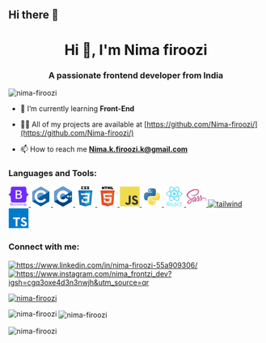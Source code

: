 ## Hi there 👋
<h1 align="center">Hi 👋, I'm Nima firoozi</h1>
<h3 align="center">A passionate frontend developer from India</h3>

<p align="left"> <img src="https://komarev.com/ghpvc/?username=nima-firoozi&label=Profile%20views&color=0e75b6&style=flat" alt="nima-firoozi" /> </p>



- 🌱 I’m currently learning **Front-End**

- 👨‍💻 All of my projects are available at [https://github.com/Nima-firoozi/](https://github.com/Nima-firoozi/)

- 📫 How to reach me **Nima.k.firoozi.k@gmail.com**

<h3 align="left">Languages and Tools:</h3>
<p align="left"> <a href="https://getbootstrap.com" target="_blank" rel="noreferrer"> <img src="https://raw.githubusercontent.com/devicons/devicon/master/icons/bootstrap/bootstrap-plain-wordmark.svg" alt="bootstrap" width="40" height="40"/> </a> <a href="https://www.cprogramming.com/" target="_blank" rel="noreferrer"> <img src="https://raw.githubusercontent.com/devicons/devicon/master/icons/c/c-original.svg" alt="c" width="40" height="40"/> </a> <a href="https://www.w3schools.com/cpp/" target="_blank" rel="noreferrer"> <img src="https://raw.githubusercontent.com/devicons/devicon/master/icons/cplusplus/cplusplus-original.svg" alt="cplusplus" width="40" height="40"/> </a> <a href="https://www.w3schools.com/css/" target="_blank" rel="noreferrer"> <img src="https://raw.githubusercontent.com/devicons/devicon/master/icons/css3/css3-original-wordmark.svg" alt="css3" width="40" height="40"/> </a> <a href="https://www.w3.org/html/" target="_blank" rel="noreferrer"> <img src="https://raw.githubusercontent.com/devicons/devicon/master/icons/html5/html5-original-wordmark.svg" alt="html5" width="40" height="40"/> </a> <a href="https://developer.mozilla.org/en-US/docs/Web/JavaScript" target="_blank" rel="noreferrer"> <img src="https://raw.githubusercontent.com/devicons/devicon/master/icons/javascript/javascript-original.svg" alt="javascript" width="40" height="40"/> </a> <a href="https://www.python.org" target="_blank" rel="noreferrer"> <img src="https://raw.githubusercontent.com/devicons/devicon/master/icons/python/python-original.svg" alt="python" width="40" height="40"/> </a> <a href="https://reactjs.org/" target="_blank" rel="noreferrer"> <img src="https://raw.githubusercontent.com/devicons/devicon/master/icons/react/react-original-wordmark.svg" alt="react" width="40" height="40"/> </a> <a href="https://sass-lang.com" target="_blank" rel="noreferrer"> <img src="https://raw.githubusercontent.com/devicons/devicon/master/icons/sass/sass-original.svg" alt="sass" width="40" height="40"/> </a> <a href="https://tailwindcss.com/" target="_blank" rel="noreferrer"> <img src="https://www.vectorlogo.zone/logos/tailwindcss/tailwindcss-icon.svg" alt="tailwind" width="40" height="40"/> </a> <a href="https://www.typescriptlang.org/" target="_blank" rel="noreferrer"> <img src="https://raw.githubusercontent.com/devicons/devicon/master/icons/typescript/typescript-original.svg" alt="typescript" width="40" height="40"/> </a> </p>

<h3 align="left">Connect with me:</h3>
<p align="left">
<a href="https://linkedin.com/in/https://www.linkedin.com/in/nima-firoozi-55a909306/" target="blank"><img align="center" src="https://raw.githubusercontent.com/rahuldkjain/github-profile-readme-generator/master/src/images/icons/Social/linked-in-alt.svg" alt="https://www.linkedin.com/in/nima-firoozi-55a909306/" height="30" width="40" /></a>
<a href="https://instagram.com/https://www.instagram.com/nima_frontzi_dev?igsh=cgq3oxe4d3n3nwjh&utm_source=qr" target="blank"><img align="center" src="https://raw.githubusercontent.com/rahuldkjain/github-profile-readme-generator/master/src/images/icons/Social/instagram.svg" alt="https://www.instagram.com/nima_frontzi_dev?igsh=cgq3oxe4d3n3nwjh&utm_source=qr" height="30" width="40" /></a>
</p>

<p align="left"> <a href="https://github.com/ryo-ma/github-profile-trophy"><img src="https://github-profile-trophy.vercel.app/?username=nima-firoozi" alt="nima-firoozi" /></a> </p>

<p><img align="left" src="https://github-readme-stats.vercel.app/api/top-langs?username=nima-firoozi&show_icons=true&locale=en&layout=compact" alt="nima-firoozi" /></p>

<p>&nbsp;<img align="center" src="https://github-readme-stats.vercel.app/api?username=nima-firoozi&show_icons=true&locale=en" alt="nima-firoozi" /></p>

<p><img align="center" src="https://github-readme-streak-stats.herokuapp.com/?user=nima-firoozi&" alt="nima-firoozi" /></p>
